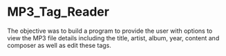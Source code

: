 # MP3_Tag_Reader
The objective was to build a program to provide the user with options to view the MP3 file details including the title, artist, album, year, content and composer as well as edit these tags.
